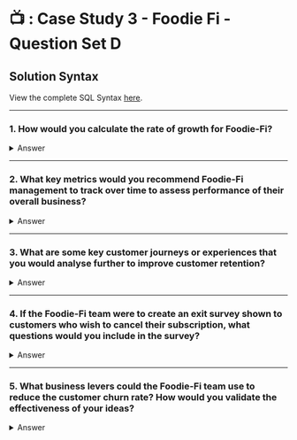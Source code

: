 # 📺 : Case Study 3 - Foodie Fi - Question Set D

## Solution Syntax
View the complete SQL Syntax [here](https://github.com/JayKim-Analytics/8-week-SQL-Challenge/blob/main/Case%20Study%203%20-%20Foodie%20Fi/SQL%20Syntax/D%20-%20Outside%20the%20Box%20Questions.sql).

***

### 1. How would you calculate the rate of growth for Foodie-Fi?

<details>
	<summary> Answer </summary>

	1. # of subscriptions over time
	2. # of basic plans upgraded to pro plans over time
	3. # of monthly plans upgrade to annual plans
	4. # of monthly plans that stay subscribed for over 3/6/12 months
  
</details>

***

### 2. What key metrics would you recommend Foodie-Fi management to track over time to assess performance of their overall business?

<details>
	<summary> Answer </summary>

	1. # of basic plans upgraded to pro plans over time
	2. # of monthly plans upgrade to annual plans
	3. # of monthly plans that stay subscribed for over 3/6/12+ months
	4. # of shows watched during trial period
	5. # of basic plan users that reach their watch time limit
	6. # of pro plan users that down-grade to a basic plan
	7. # of basic plan subscribers vs pro plan vs total subscriber count
 
</details>

***

### 3. What are some key customer journeys or experiences that you would analyse further to improve customer retention?

<details>
	<summary> Answer </summary>
  
	1. Time spent watching shows on Foodie-Fi
	2. # of unique shows watched 
	3. Average time spent on Foodie-Fi 
	4. Average time spent watching Foodie-Fi after initial subscription
	5. Average time spent watching Foodi-Fi prior to churn
	6. # of basic plan users that reach their watch time limit
 
</details>

***

### 4.  If the Foodie-Fi team were to create an exit survey shown to customers who wish to cancel their subscription, what questions would you include in the survey?

<details>
	<summary> Answer </summary>
  
	1. Demographic information (Age, gender, identity)
	2. Hours spent watching Foodie-Fi on a weekly basis 
	3. Why are you cancelling your subscription?
		- Does not fit in budget, content does not appeal to me, lack of variety in content, subscription is too expensive, other
	4. Questions related to cooking content
		- How interested are you in cooking as a skill?
		- How interested are you in observing cooking competitions?
		- Learning about restuarants (Guys Big Bite/Diners, Drive-Ins and Dives, etc)
		- Cooking-adjacent drama/reality (hell's Kitchen, Martha & Snoop's, etc)
	5. Questions about Foodie-Fi functionality
		- Website/App design, streaming speed, video quality, user interface, etc
	6. What did you enjoy about Foodie-Fi? (long-form)
	7. What could be improved about Foodie-Fi? (long-form)
	8. How likely are you to recommend Foodie-Fi to a friend?
 
</details>

***

### 5. What business levers could the Foodie-Fi team use to reduce the customer churn rate? How would you validate the effectiveness of your ideas?

<details>
	<summary> Answer </summary>
  
	1. Duo function -> two accounts under 1 subscription 
		- Measure subscription length/churn for Duo accounts
	2. Promotional Deals
		- IE: refer a friend and get first month of access free
 
</details>

